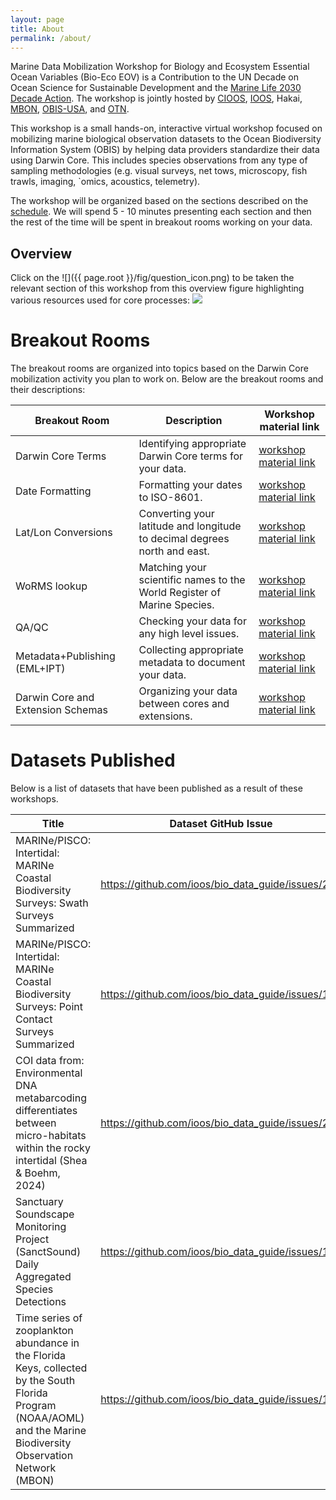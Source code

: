 ```yaml
---
layout: page
title: About
permalink: /about/
---
```

Marine Data Mobilization Workshop for Biology and Ecosystem Essential Ocean Variables (Bio-Eco EOV) is a Contribution to the UN Decade on Ocean Science for Sustainable Development and the [Marine Life 2030 Decade Action](https://www.oceandecade.org/resource/166/Announcement-of-the-results-of-the-first-endorsed-Decade-Actions-following-Call-for-Decade-Actions-No-012020). The workshop is jointly hosted by [CIOOS](https://www.cioos.ca/), [IOOS](https://ioos.noaa.gov/), Hakai, [MBON](http://marinebon.org/), [OBIS-USA](https://www.usgs.gov/core-science-systems/science-analytics-and-synthesis/obis-usa), and [OTN](https://oceantrackingnetwork.org/).


This workshop is a small hands-on, interactive virtual workshop focused on mobilizing marine biological observation datasets to the Ocean Biodiversity Information System (OBIS) by helping data providers standardize their data using Darwin Core. This includes species observations from any type of sampling methodologies (e.g. visual surveys, net tows, microscopy, fish trawls, imaging, `omics, acoustics, telemetry).

The workshop will be organized based on the sections described on the [schedule](https://ioos.github.io/bio_mobilization_workshop/#schedule). We will spend 5 - 10 minutes presenting each section and then the rest of the time will be spent in breakout rooms working on your data. 

<h2 id="overview">Overview</h2>
Click on the ![]({{ page.root }}/fig/question_icon.png) to be taken the relevant section of this workshop from this overview figure highlighting various resources used for core processes:

<!-- Edit SVG: [overview-bio_mobilization_workshop](https://docs.google.com/drawings/d/1bPDCt2EQhGTUCDC-AJsBuKtcfUscZe_u_G9GLWyGO6M/edit) -->
<object type="image/svg+xml" data="{{ page.root }}/fig/overview_bio-mobilization-workshop.svg">
    <!-- for inclusion in google image searches -->
    <img src="{{ page.root }}/fig/overview_bio-mobilization-workshop.svg" />
</object>

# Breakout Rooms

The breakout rooms are organized into topics based on the Darwin Core mobilization activity you plan to work on. Below are the breakout rooms and their descriptions:

| Breakout Room | Description | Workshop material link |
| ------------- |-------------| ---------------------- |
| Darwin Core Terms | Identifying appropriate Darwin Core terms for your data. | [workshop material link](https://ioos.github.io/bio_mobilization_workshop/01-introduction/index.html) |
| Date Formatting | Formatting your dates to ISO-8601. | [workshop material link](https://ioos.github.io/bio_mobilization_workshop/03-data-cleaning/index.html#getting-your-dates-in-order) |
| Lat/Lon Conversions | Converting your latitude and longitude to decimal degrees north and east. | [workshop material link](https://ioos.github.io/bio_mobilization_workshop/03-data-cleaning/index.html#getting-latlon-to-decimal-degrees) |
| WoRMS lookup | Matching your scientific names to the World Register of Marine Species. | [workshop material link](https://ioos.github.io/bio_mobilization_workshop/03-data-cleaning/index.html#matching-your-scientific-names-to-worms) |
| QA/QC | Checking your data for any high level issues. | [workshop material link](https://ioos.github.io/bio_mobilization_workshop/06-validation-and-publishing/index.html#data-enhancement-and-quality-control) |
| Metadata+Publishing (EML+IPT) | Collecting appropriate metadata to document your data. | [workshop material link](https://ioos.github.io/bio_mobilization_workshop/06-validation-and-publishing/index.html#integrated-publishing-toolkit) |
| Darwin Core and Extension Schemas | Organizing your data between cores and extensions. | [workshop material link](https://ioos.github.io/bio_mobilization_workshop/04-create-schema/index.html) |

# Datasets Published

Below is a list of datasets that have been published as a result of these workshops.

Title | Dataset GitHub Issue | GBIF link | OBIS link | OBIS-USA IPT
------|---------------------|-----------|-----------|--------------
MARINe/PISCO: Intertidal: MARINe Coastal Biodiversity Surveys: Swath Surveys Summarized | <https://github.com/ioos/bio_data_guide/issues/244> | <https://www.gbif.org/dataset/fdcdc447-2032-4edf-9519-0ec89ae1b9c5> | <https://obis.org/dataset/30884b6c-e8e1-453c-af20-7ed8318489c6> | <https://ipt-obis.gbif.us/resource?r=marine_cbs_swath_surveys>
MARINe/PISCO: Intertidal: MARINe Coastal Biodiversity Surveys: Point Contact Surveys Summarized | <https://github.com/ioos/bio_data_guide/issues/165> | <https://www.gbif.org/dataset/58ffefab-20aa-4cec-b0c0-dd7330ed7280> | <https://obis.org/dataset/bb638343-bbc9-464d-88d8-18d9ba29ecdd> | <https://ipt-obis.gbif.us/resource?r=marine_cbs_point_contact_surveys>
COI data from: Environmental DNA metabarcoding differentiates between micro-habitats within the rocky intertidal (Shea & Boehm, 2024) | <https://github.com/ioos/bio_data_guide/issues/258> | <https://www.gbif.org/dataset/9358fbd7-cfd0-4eab-99fa-0934396a0529> | <https://obis.org/dataset/54bc0e9c-e857-4216-a6ce-46cd6ae58cd7> | <https://ipt-obis.gbif.us/resource?r=shea_boehm_2024>
Sanctuary Soundscape Monitoring Project (SanctSound) Daily Aggregated Species Detections | <https://github.com/ioos/bio_data_guide/issues/147> | <https://www.gbif.org/dataset/b3fc1d76-a50d-4a57-a2f3-425adfc59f9f> | <https://obis.org/dataset/7a4427f6-67ee-4cc1-b95f-3045523420a1> | <https://ipt-obis.gbif.us/resource?r=noaa_sanctsound_daily_species>
Time series of zooplankton abundance in the Florida Keys, collected by the South Florida Program (NOAA/AOML) and the Marine Biodiversity Observation Network (MBON) | <https://github.com/ioos/bio_data_guide/issues/136> | <https://www.gbif.org/dataset/ec0d2fe8-21b1-4ab1-8b91-67873e8ca912> | <https://obis.org/dataset/afef5da2-614b-4208-aee6-c2413ed5ab76> | <https://ipt-obis.gbif.us/resource?r=sfmbon_zooplankton>

